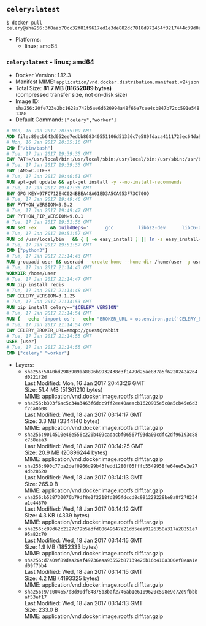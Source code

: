 ## `celery:latest`

```console
$ docker pull celery@sha256:3f8aab70cc32f81f9617ed1e3de882dc7818d972454f3217444c39d0a5e099f6
```

-	Platforms:
	-	linux; amd64

### `celery:latest` - linux; amd64

-	Docker Version: 1.12.3
-	Manifest MIME: `application/vnd.docker.distribution.manifest.v2+json`
-	Total Size: **81.7 MB (81652089 bytes)**  
	(compressed transfer size, not on-disk size)
-	Image ID: `sha256:20fe723e2bc1628a742b5ae6d620994a48f66e7cee4cb847b72cc591e54813a8`
-	Default Command: `["celery","worker"]`

```dockerfile
# Mon, 16 Jan 2017 20:35:09 GMT
ADD file:89ecb642d662ee7edbb868340551106d51336c7e589fdaca4111725ec64da957 in / 
# Mon, 16 Jan 2017 20:35:16 GMT
CMD ["/bin/bash"]
# Tue, 17 Jan 2017 19:39:35 GMT
ENV PATH=/usr/local/bin:/usr/local/sbin:/usr/local/bin:/usr/sbin:/usr/bin:/sbin:/bin
# Tue, 17 Jan 2017 19:39:35 GMT
ENV LANG=C.UTF-8
# Tue, 17 Jan 2017 19:40:51 GMT
RUN apt-get update && apt-get install -y --no-install-recommends 		ca-certificates 		libgdbm3 		libsqlite3-0 		libssl1.0.0 	&& rm -rf /var/lib/apt/lists/*
# Tue, 17 Jan 2017 19:47:36 GMT
ENV GPG_KEY=97FC712E4C024BBEA48A61ED3A5CA953F73C700D
# Tue, 17 Jan 2017 19:49:46 GMT
ENV PYTHON_VERSION=3.5.2
# Tue, 17 Jan 2017 19:49:47 GMT
ENV PYTHON_PIP_VERSION=9.0.1
# Tue, 17 Jan 2017 19:51:56 GMT
RUN set -ex 	&& buildDeps=' 		gcc 		libbz2-dev 		libc6-dev 		libgdbm-dev 		liblzma-dev 		libncurses-dev 		libreadline-dev 		libsqlite3-dev 		libssl-dev 		make 		tcl-dev 		tk-dev 		wget 		xz-utils 		zlib1g-dev 	' 	&& apt-get update && apt-get install -y $buildDeps --no-install-recommends && rm -rf /var/lib/apt/lists/* 		&& wget -O python.tar.xz "https://www.python.org/ftp/python/${PYTHON_VERSION%%[a-z]*}/Python-$PYTHON_VERSION.tar.xz" 	&& wget -O python.tar.xz.asc "https://www.python.org/ftp/python/${PYTHON_VERSION%%[a-z]*}/Python-$PYTHON_VERSION.tar.xz.asc" 	&& export GNUPGHOME="$(mktemp -d)" 	&& gpg --keyserver ha.pool.sks-keyservers.net --recv-keys "$GPG_KEY" 	&& gpg --batch --verify python.tar.xz.asc python.tar.xz 	&& rm -r "$GNUPGHOME" python.tar.xz.asc 	&& mkdir -p /usr/src/python 	&& tar -xJC /usr/src/python --strip-components=1 -f python.tar.xz 	&& rm python.tar.xz 		&& cd /usr/src/python 	&& ./configure 		--enable-loadable-sqlite-extensions 		--enable-shared 	&& make -j$(nproc) 	&& make install 	&& ldconfig 		&& if [ ! -e /usr/local/bin/pip3 ]; then : 		&& wget -O /tmp/get-pip.py 'https://bootstrap.pypa.io/get-pip.py' 		&& python3 /tmp/get-pip.py "pip==$PYTHON_PIP_VERSION" 		&& rm /tmp/get-pip.py 	; fi 	&& pip3 install --no-cache-dir --upgrade --force-reinstall "pip==$PYTHON_PIP_VERSION" 	&& [ "$(pip list |tac|tac| awk -F '[ ()]+' '$1 == "pip" { print $2; exit }')" = "$PYTHON_PIP_VERSION" ] 		&& find /usr/local -depth 		\( 			\( -type d -a -name test -o -name tests \) 			-o 			\( -type f -a -name '*.pyc' -o -name '*.pyo' \) 		\) -exec rm -rf '{}' + 	&& apt-get purge -y --auto-remove $buildDeps 	&& rm -rf /usr/src/python ~/.cache
# Tue, 17 Jan 2017 19:51:57 GMT
RUN cd /usr/local/bin 	&& { [ -e easy_install ] || ln -s easy_install-* easy_install; } 	&& ln -s idle3 idle 	&& ln -s pydoc3 pydoc 	&& ln -s python3 python 	&& ln -s python3-config python-config
# Tue, 17 Jan 2017 19:51:57 GMT
CMD ["python3"]
# Tue, 17 Jan 2017 21:14:43 GMT
RUN groupadd user && useradd --create-home --home-dir /home/user -g user user
# Tue, 17 Jan 2017 21:14:43 GMT
WORKDIR /home/user
# Tue, 17 Jan 2017 21:14:47 GMT
RUN pip install redis
# Tue, 17 Jan 2017 21:14:48 GMT
ENV CELERY_VERSION=3.1.25
# Tue, 17 Jan 2017 21:14:53 GMT
RUN pip install celery=="$CELERY_VERSION"
# Tue, 17 Jan 2017 21:14:54 GMT
RUN { 	echo 'import os'; 	echo "BROKER_URL = os.environ.get('CELERY_BROKER_URL', 'amqp://')"; } > celeryconfig.py
# Tue, 17 Jan 2017 21:14:54 GMT
ENV CELERY_BROKER_URL=amqp://guest@rabbit
# Tue, 17 Jan 2017 21:14:55 GMT
USER [user]
# Tue, 17 Jan 2017 21:14:55 GMT
CMD ["celery" "worker"]
```

-	Layers:
	-	`sha256:5040bd2983909aa8896b9932438c3f1479d25ae837a5f6220242a264d0221f2d`  
		Last Modified: Mon, 16 Jan 2017 20:43:26 GMT  
		Size: 51.4 MB (51361210 bytes)  
		MIME: application/vnd.docker.image.rootfs.diff.tar.gzip
	-	`sha256:b303f6ac5c34a3463f6ddc9ff2ee40aeacb1620905e5c8a5cb45e6d3f7ca0b08`  
		Last Modified: Wed, 18 Jan 2017 03:14:17 GMT  
		Size: 3.3 MB (3344140 bytes)  
		MIME: application/vnd.docker.image.rootfs.diff.tar.gzip
	-	`sha256:9014510e46e556c220b409cadacbf06567f93da00cdfc2df96193c88c738eea3`  
		Last Modified: Wed, 18 Jan 2017 03:14:25 GMT  
		Size: 20.9 MB (20896244 bytes)  
		MIME: application/vnd.docker.image.rootfs.diff.tar.gzip
	-	`sha256:990c77ba2def0966d99b43fedd1280f05fffc5549958fe64ee5e2e274db28620`  
		Last Modified: Wed, 18 Jan 2017 03:14:13 GMT  
		Size: 265.0 B  
		MIME: application/vnd.docker.image.rootfs.diff.tar.gzip
	-	`sha256:b528730076b79df8e2f2218fd295fdccd8c991229228be8a8f278234a1e44670`  
		Last Modified: Wed, 18 Jan 2017 03:14:12 GMT  
		Size: 4.3 KB (4339 bytes)  
		MIME: application/vnd.docker.image.rootfs.diff.tar.gzip
	-	`sha256:c89d62c2127c79b5adfd08649647e21dd5eea9126358a317a28251e795a82c70`  
		Last Modified: Wed, 18 Jan 2017 03:14:15 GMT  
		Size: 1.9 MB (1852333 bytes)  
		MIME: application/vnd.docker.image.rootfs.diff.tar.gzip
	-	`sha256:d7a09f89daa26af49736eaa93552b87139426b16b410a300ef8eaa1ed09f7bb4`  
		Last Modified: Wed, 18 Jan 2017 03:14:15 GMT  
		Size: 4.2 MB (4193325 bytes)  
		MIME: application/vnd.docker.image.rootfs.diff.tar.gzip
	-	`sha256:97c004657d8d90df84875b3baf2746ab1e6109620c598e9e72c9fbbbaf53ef17`  
		Last Modified: Wed, 18 Jan 2017 03:14:13 GMT  
		Size: 233.0 B  
		MIME: application/vnd.docker.image.rootfs.diff.tar.gzip
